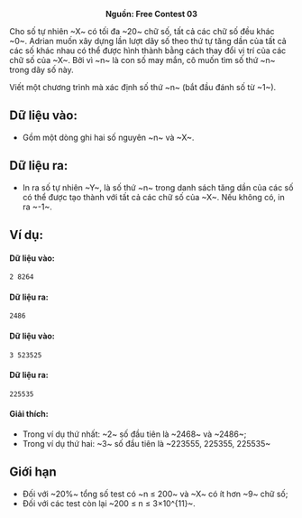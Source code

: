 **<center>Nguồn:  Free Contest 03</center>**

Cho số tự nhiên ~X~ có tối đa ~20~ chữ số, tất cả các chữ số đều khác ~0~. Adrian muốn xây dựng lần lượt dãy số theo thứ tự tăng dần của tất cả các số khác nhau có thể được hình thành bằng cách thay đổi vị trí của các chữ số của ~X~. Bởi vì ~n~ là con số may mắn, cô muốn tìm số thứ ~n~ trong dãy số này.

Viết một chương trình mà xác định số thứ ~n~ (bắt đầu đánh số từ ~1~).

## Dữ liệu vào:
- Gồm một dòng ghi hai số nguyên ~n~ và ~X~.

## Dữ liệu ra:
- In ra số tự nhiên ~Y~, là số thứ ~n~ trong danh sách tăng dần của các số có thể được tạo thành với tất cả các chữ số của ~X~. Nếu không có, in ra ~-1~.

## Ví dụ:
#### Dữ liệu vào:
```
2 8264
```

#### Dữ liệu ra:
```
2486
```

#### Dữ liệu vào:
```
3 523525
```

#### Dữ liệu ra:
```
225535
```

#### Giải thích:
- Trong ví dụ thứ nhất: ~2~ số đầu tiên là ~2468~ và ~2486~;
- Trong ví dụ thứ hai: ~3~ số đầu tiên là ~223555, 225355, 225535~

## Giới hạn
- Đối với ~20\%~ tổng số test có ~n ≤ 200~ và ~X~ có ít hơn ~9~ chữ số;
- Đối với các test còn lại ~200 ≤ n ≤ 3×10^{11}~.